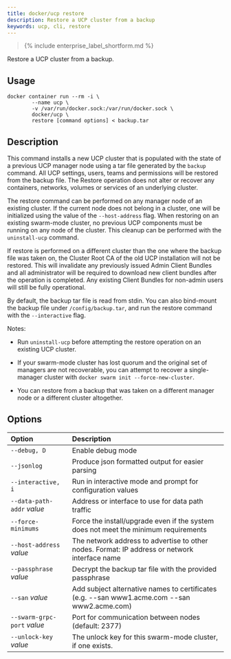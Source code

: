 ```yaml
---
title: docker/ucp restore
description: Restore a UCP cluster from a backup
keywords: ucp, cli, restore
---
```


>{% include enterprise_label_shortform.md %}

Restore a UCP cluster from a backup.

## Usage

```
docker container run --rm -i \
        --name ucp \
        -v /var/run/docker.sock:/var/run/docker.sock \
        docker/ucp \
        restore [command options] < backup.tar
```

## Description

This command installs a new UCP cluster that is populated with the state of
a previous UCP manager node using a tar file generated by the `backup` command.
All UCP settings, users, teams and permissions will be restored from the backup
file. The Restore operation does not alter or recover any containers, networks,
volumes or services of an underlying cluster.

The restore command can be performed on any manager node of an existing
cluster. If the current node does not belong in a cluster, one will be
initialized using the value of the `--host-address` flag. When restoring on an
existing swarm-mode cluster, no previous UCP components must be running on any
node of the cluster. This cleanup can be performed with the `uninstall-ucp`
command.

If restore is performed on a different cluster than the one
where the backup file was taken on, the Cluster Root CA of the old UCP
installation will not be restored. This will invalidate any
previously issued Admin Client Bundles and all administrator will be required
to download new client bundles after the operation is completed.
Any existing Client Bundles for non-admin users will still be fully
operational.

By default, the backup tar file is read from stdin. You can also bind-mount the
backup file under `/config/backup.tar`, and run the restore command with the
`--interactive` flag.

Notes:

  * Run `uninstall-ucp` before attempting the restore operation on an
    existing UCP cluster.

  * If your swarm-mode cluster has lost quorum and the original set of managers
    are not recoverable, you can attempt to recover a single-manager cluster
  with `docker swarm init --force-new-cluster`.

  * You can restore from a backup that was taken on a different manager node or
    a different cluster altogether.


## Options

| Option                     | Description                                                                                   |
|:---------------------------|:----------------------------------------------------------------------------------------------|
| `--debug, D`               | Enable debug mode                                                                             |
| `--jsonlog`                | Produce json formatted output for easier parsing                                              |
| `--interactive, i`         | Run in interactive mode and prompt for configuration values                                   |
| `--data-path-addr` *value* | Address or interface to use for data path traffic                                             |
| `--force-minimums`         | Force the install/upgrade even if the system does not meet the minimum requirements           |
| `--host-address` *value*   | The network address to advertise to other nodes. Format: IP address or network interface name |
| `--passphrase` *value*     | Decrypt the backup tar file with the provided passphrase                                      |
| `--san` *value*            | Add subject alternative names to certificates (e.g. --san www1.acme.com --san www2.acme.com)  |
| `--swarm-grpc-port` *value* | Port for communication between nodes (default: 2377)                                          |
| `--unlock-key` *value*     | The unlock key for this swarm-mode cluster, if one exists.                                    |
